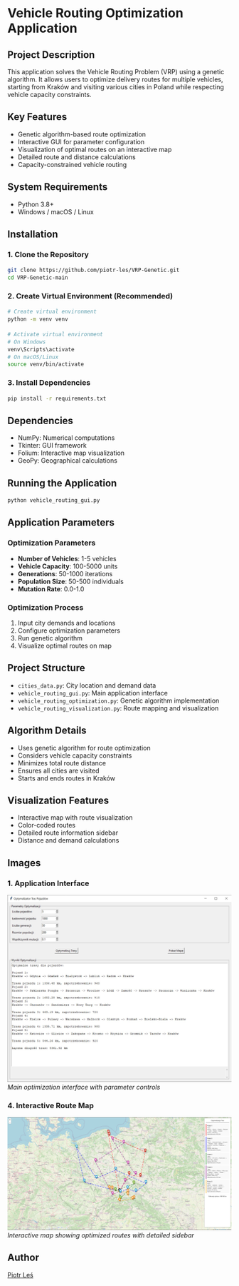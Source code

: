# Vehicle Routing Optimization Application

## Project Description

This application solves the Vehicle Routing Problem (VRP) using a genetic algorithm. It allows users to optimize delivery routes for multiple vehicles, starting from Kraków and visiting various cities in Poland while respecting vehicle capacity constraints.

## Key Features

- Genetic algorithm-based route optimization
- Interactive GUI for parameter configuration
- Visualization of optimal routes on an interactive map
- Detailed route and distance calculations
- Capacity-constrained vehicle routing

## System Requirements

- Python 3.8+
- Windows / macOS / Linux

## Installation

### 1. Clone the Repository

```bash
git clone https://github.com/piotr-les/VRP-Genetic.git
cd VRP-Genetic-main
```

### 2. Create Virtual Environment (Recommended)

```bash
# Create virtual environment
python -m venv venv

# Activate virtual environment
# On Windows
venv\Scripts\activate
# On macOS/Linux
source venv/bin/activate
```

### 3. Install Dependencies

```bash
pip install -r requirements.txt
```

## Dependencies

- NumPy: Numerical computations
- Tkinter: GUI framework
- Folium: Interactive map visualization
- GeoPy: Geographical calculations

## Running the Application

```bash
python vehicle_routing_gui.py
```

## Application Parameters

### Optimization Parameters

- **Number of Vehicles**: 1-5 vehicles
- **Vehicle Capacity**: 100-5000 units
- **Generations**: 50-1000 iterations
- **Population Size**: 50-500 individuals
- **Mutation Rate**: 0.0-1.0

### Optimization Process

1. Input city demands and locations
2. Configure optimization parameters
3. Run genetic algorithm
4. Visualize optimal routes on map

## Project Structure

- `cities_data.py`: City location and demand data
- `vehicle_routing_gui.py`: Main application interface
- `vehicle_routing_optimization.py`: Genetic algorithm implementation
- `vehicle_routing_visualization.py`: Route mapping and visualization

## Algorithm Details

- Uses genetic algorithm for route optimization
- Considers vehicle capacity constraints
- Minimizes total route distance
- Ensures all cities are visited
- Starts and ends routes in Kraków

## Visualization Features

- Interactive map with route visualization
- Color-coded routes
- Detailed route information sidebar
- Distance and demand calculations

## Images

### 1. Application Interface

![Application Main Screen](/images/gui.jpg)
_Main optimization interface with parameter controls_

### 4. Interactive Route Map

![Route Visualization Map](/images/route_map.jpg)
_Interactive map showing optimized routes with detailed sidebar_

## Author

[Piotr Leś](https://github.com/piotr-les)
